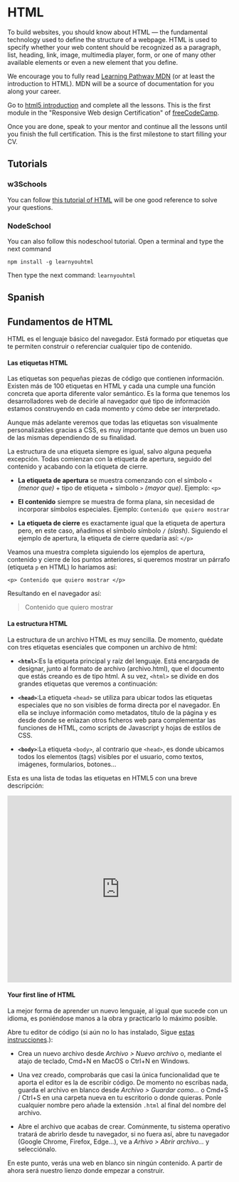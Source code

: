 # HTML

To build websites, you should know about HTML — the fundamental technology used to define the structure of a webpage. HTML is used to specify whether your web content should be recognized as a paragraph, list, heading, link, image, multimedia player, form, or one of many other available elements or even a new element that you define.

We encourage you to fully read [Learning Pathway MDN](https://developer.mozilla.org/en-US/docs/Learn/Html) (or at least the introduction to HTML). MDN will be a source of documentation for you along your career.

Go to [html5 introduction](https://www.freecodecamp.org/learn/responsive-web-design/basic-html-and-html5/) and complete all the lessons. This is the first module in the "Responsive Web design Certification" of [freeCodeCamp](https://www.freecodecamp.org/learn).

Once you are done, speak to your mentor and continue all the lessons until you finish the full certification. This is the first milestone to start filling your CV.

## Tutorials

### w3Schools
You can follow [this tutorial of HTML](https://www.w3schools.com/html/html_basic.asp) will be one good reference to solve your questions. 

### NodeSchool
You can also follow this nodeschool tutorial.
Open a terminal and type the next command
```
npm install -g learnyouhtml
```
Then type the next command: `learnyouhtml`


## Spanish 



## Fundamentos de HTML

HTML es el lenguaje básico del navegador. Está formado por etiquetas que te permiten construir o referenciar cualquier tipo de contenido.

#### Las etiquetas HTML
Las etiquetas son pequeñas piezas de código que contienen información. Existen más de 100 etiquetas en HTML y cada una cumple una función concreta que aporta diferente valor semántico. Es la forma que tenemos los desarrolladores web de decirle al navegador qué tipo de información estamos construyendo en cada momento y cómo debe ser interpretado.

Aunque más adelante veremos que todas las etiquetas son visualmente personalizables gracias a CSS, es muy importante que demos un buen uso de las mismas dependiendo de su finalidad.

La estructura de una etiqueta siempre es igual, salvo alguna pequeña excepción. Todas comienzan con la etiqueta de apertura, seguido del contenido y acabando con la etiqueta de cierre.

* **La etiqueta de apertura** se muestra comenzando con el símbolo `<` *(menor que)* + tipo de etiqueta + símbolo `>` *(mayor que)*. Ejemplo: `<p>`

* **El contenido** siempre se muestra de forma plana, sin necesidad de incorporar símbolos especiales. Ejemplo: `Contenido que quiero mostrar`

* **La etiqueta de cierre** es exactamente igual que la etiqueta de apertura pero, en este caso, añadimos el símbolo símbolo `/` *(slash)*. Siguiendo el ejemplo de apertura, la etiqueta de cierre quedaría así: `</p>`

Veamos una muestra completa siguiendo los ejemplos de apertura, contenido y cierre de los puntos anteriores, si queremos mostrar un párrafo (etiqueta `p` en HTML) lo haríamos así:
```
<p> Contenido que quiero mostrar </p>
```
Resultando en el navegador así:
> <p> Contenido que quiero mostrar</p>


#### La estructura HTML
La estructura de un archivo HTML es muy sencilla. De momento, quédate con tres etiquetas esenciales que componen un archivo de html:

* **`<html>`**:Es la etiqueta principal y raíz del lenguaje. Está encargada de designar, junto al formato de archivo (archivo.html), que el documento que estás creando es de tipo html. A su vez, `<html>` se divide en dos grandes etiquetas que veremos a continuación:

* **`<head>`**:La etiqueta `<head>` se utiliza para ubicar todos las etiquetas especiales que no son visibles de forma directa por el navegador. En ella se incluye información como metadatos, título de la página y es desde donde se enlazan otros ficheros web para complementar las funciones de HTML, como scripts de Javascript y hojas de estilos de CSS.

* **`<body>`**:La etiqueta `<body>`, al contrario que `<head>`, es donde ubicamos todos los elementos (tags) visibles por el usuario, como textos, imágenes, formularios, botones…



Esta es una lista de todas las etiquetas en HTML5 con una breve descripción:
<iframe width="100%" height="420" src="https://www.youtube.com/embed/dmovVa0jseU" frameborder="0" allow="accelerometer; autoplay; encrypted-media; gyroscope; picture-in-picture" allowfullscreen></iframe>

#### Your first line of HTML

La mejor forma de aprender un nuevo lenguaje, al igual que sucede con un idioma, es poniéndose manos a la obra y practicarlo lo máximo posible.

Abre tu editor de código (si aún no lo has instalado, Sigue [estas instrucciones](/program/frontend/setup/macOs.md "Editor de código").):
* Crea un nuevo archivo desde *Archivo > Nuevo archivo* o, mediante el atajo de teclado, Cmd+N en MacOS o Ctrl+N en Windows.

* Una vez creado, comprobarás que casi la única funcionalidad que te aporta el editor es la de escribir código. De momento no escribas nada, guarda el archivo en blanco desde *Archivo > Guardar como…* o Cmd+S / Ctrl+S en una carpeta nueva en tu escritorio o donde quieras. Ponle cualquier nombre pero añade la extensión `.html` al final del nombre del archivo.

* Abre el archivo que acabas de crear. Comúnmente, tu sistema operativo tratará de abrirlo desde tu navegador, si no fuera así, abre tu navegador (Google Chrome, Firefox, Edge…), ve a *Arhivo > Abrir archivo…* y selecciónalo.

En este punto, verás una web en blanco sin ningún contenido. A partir de ahora será nuestro lienzo donde empezar a construir.

